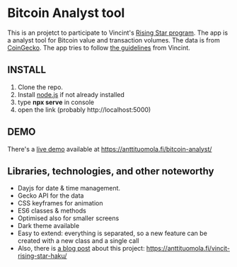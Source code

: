 # Bitcoin Analyst tool

This is an projetct to participate to Vincint's <a href="https://vincit.fi/risingstar/">Rising Star program</a>. The app is a analyst tool for Bitcoin value and transaction volumes. The data is from <a href="https://www.coingecko.com/api/documentations/v3#/coins/get_coins__id__market_chart_range">CoinGecko</a>. The app tries to follow <a href="https://vincit.fi/risingstar/Vincit-Rising-Star-2021-Pre-assignment.pdf">the guidelines</a> from Vincint.

<h2>INSTALL</h2>
<ol>
  <li>Clone the repo.</li>
  <li>Install <a href="https://nodejs.org/en/">node.js</a> if not already installed</li>
  <li>type <b>npx serve</b> in console</li>
  <li>open the link (probably http://localhost:5000)</li>
</ol>

<h2>DEMO</h2>
There's a <a href="https://anttituomola.fi/bitcoin-analyst/">live demo</a> available at <a href="https://anttituomola.fi/bitcoin-analyst/">https://anttituomola.fi/bitcoin-analyst/</a>

<h2>Libraries, technologies, and other noteworthy</h2>
<ul>
  <li>Dayjs for date & time management.</li>
  <li>Gecko API for the data</li>
  <li>CSS keyframes for animation</li>
  <li>ES6 classes & methods</li>
  <li>Optimised also for smaller screens</li>
  <li>Dark theme available</li>
  <li>Easy to extend: everything is separated, so a new feature can be created with a new class and a single call</li>
  <li>Also, there is <a href="https://anttituomola.fi/vincit-rising-star-haku/" target="_blank">a blog post</a> about this project: <a href="https://anttituomola.fi/vincit-rising-star-haku/" target="_blank">https://anttituomola.fi/vincit-rising-star-haku/</a></li>
</ul>
